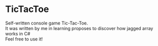 # TicTacToe
Self-written console game Tic-Tac-Toe.  
It was written by me in learning proposes to discover how jagged array works in C#  
Feel free to use it!  

